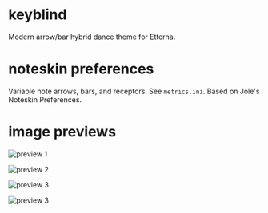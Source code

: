 # keyblind
Modern arrow/bar hybrid dance theme for Etterna.

# noteskin preferences

Variable note arrows, bars, and receptors.
See `metrics.ini`.
Based on Jole's Noteskin Preferences.

# image previews

![preview 1](https://cdn.discordapp.com/attachments/316065982558765056/765734965643313182/preview-1-white-diamond-winged-v0.2-alpha.png)

![preview 2](https://cdn.discordapp.com/attachments/316065982558765056/765734969867632670/preview-2-vivid-white-winged-v0.2-alpha.png)

![preview 3](https://cdn.discordapp.com/attachments/316065982558765056/765734969372704828/preview-1-white-disco-diamond-v0.2-alpha.png)

![preview 3](https://cdn.discordapp.com/attachments/316065982558765056/765734958177714216/preview-1-vivid-white-winged-v0.2-alpha.png)
